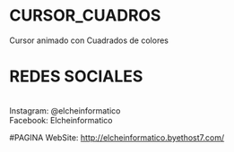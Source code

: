 # CURSOR_CUADROS
Cursor animado con Cuadrados de colores

# REDES SOCIALES
<br>
Instagram: @elcheinformatico
<br>
Facebook: Elcheinformatico
<br>

#PAGINA
WebSite: http://elcheinformatico.byethost7.com/
